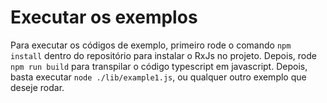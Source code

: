 # Executar os exemplos

Para executar os códigos de exemplo, primeiro rode o comando `npm install` dentro do repositório para instalar o RxJs no projeto. Depois, rode `npm run build` para transpilar o código typescript em javascript. Depois, basta executar `node ./lib/example1.js`, ou qualquer outro exemplo que deseje rodar.
